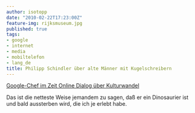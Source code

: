 ```yaml
---
author: isotopp
date: "2010-02-22T17:23:00Z"
feature-img: rijksmuseum.jpg
published: true
tags:
- google
- internet
- media
- mobiltelefon
- lang_de
title: Philipp Schindler über alte Männer mit Kugelschreibern
---
```

[Google-Chef im Zeit Online Dialog über Kulturwandel](https://www.youtube.com/watch?v=KPnDiWV7zG8)

Das ist die netteste Weise jemandem zu sagen, daß er ein Dinosaurier ist und
bald aussterben wird, die ich je erlebt habe.
